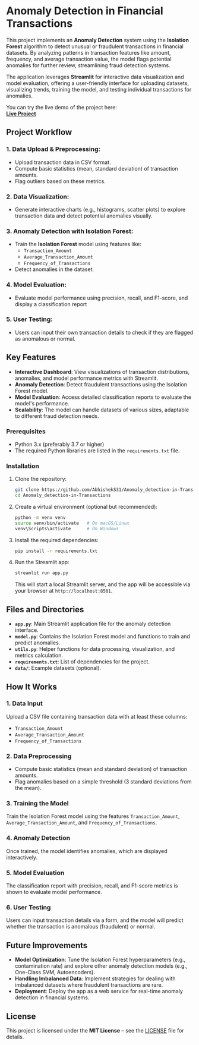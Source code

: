 # Anomaly Detection in Financial Transactions

This project implements an **Anomaly Detection** system using the **Isolation Forest** algorithm to detect unusual or fraudulent transactions in financial datasets. By analyzing patterns in transaction features like amount, frequency, and average transaction value, the model flags potential anomalies for further review, streamlining fraud detection systems.

The application leverages **Streamlit** for interactive data visualization and model evaluation, offering a user-friendly interface for uploading datasets, visualizing trends, training the model, and testing individual transactions for anomalies.

You can try the live demo of the project here:  
**[Live Project](https://anomaly-detetction.streamlit.app/)**

## Project Workflow

### 1. Data Upload & Preprocessing:
- Upload transaction data in CSV format.
- Compute basic statistics (mean, standard deviation) of transaction amounts.
- Flag outliers based on these metrics.

### 2. Data Visualization:
- Generate interactive charts (e.g., histograms, scatter plots) to explore transaction data and detect potential anomalies visually.

### 3. Anomaly Detection with Isolation Forest:
- Train the **Isolation Forest** model using features like:
   - `Transaction_Amount`
   - `Average_Transaction_Amount`
   - `Frequency_of_Transactions`
- Detect anomalies in the dataset.

### 4. Model Evaluation:
- Evaluate model performance using precision, recall, and F1-score, and display a classification report

### 5. User Testing:
- Users can input their own transaction details to check if they are flagged as anomalous or normal.

## Key Features
- **Interactive Dashboard**: View visualizations of transaction distributions, anomalies, and model performance metrics with Streamlit.
- **Anomaly Detection**: Detect fraudulent transactions using the Isolation Forest model.
- **Model Evaluation**: Access detailed classification reports to evaluate the model's performance.
- **Scalability**: The model can handle datasets of various sizes, adaptable to different fraud detection needs.


### Prerequisites
- Python 3.x (preferably 3.7 or higher)
- The required Python libraries are listed in the `requirements.txt` file.

### Installation
1. Clone the repository:
    ```bash
    git clone https://github.com/AbhishekS31/Anomaly_detection-in-Transactions.git
    cd Anomaly_detection-in-Transactions
    ```

2. Create a virtual environment (optional but recommended):
    ```bash
    python -m venv venv
    source venv/bin/activate   # On macOS/Linux
    venv\Scripts\activate      # On Windows
    ```

3. Install the required dependencies:
    ```bash
    pip install -r requirements.txt
    ```

4. Run the Streamlit app:
    ```bash
    streamlit run app.py
    ```
    This will start a local Streamlit server, and the app will be accessible via your browser at `http://localhost:8501`.

## Files and Directories
- **`app.py`**: Main Streamlit application file for the anomaly detection interface.
- **`model.py`**: Contains the Isolation Forest model and functions to train and predict anomalies.
- **`utils.py`**: Helper functions for data processing, visualization, and metrics calculation.
- **`requirements.txt`**: List of dependencies for the project.
- **`data/`**: Example datasets (optional).

## How It Works

### 1. Data Input
Upload a CSV file containing transaction data with at least these columns:
- `Transaction_Amount`
- `Average_Transaction_Amount`
- `Frequency_of_Transactions`

### 2. Data Preprocessing
- Compute basic statistics (mean and standard deviation) of transaction amounts.
- Flag anomalies based on a simple threshold (3 standard deviations from the mean).

### 3. Training the Model
Train the Isolation Forest model using the features `Transaction_Amount`, `Average_Transaction_Amount`, and `Frequency_of_Transactions`.

### 4. Anomaly Detection
Once trained, the model identifies anomalies, which are displayed interactively.

### 5. Model Evaluation
The classification report with precision, recall, and F1-score metrics is shown to evaluate model performance.

### 6. User Testing
Users can input transaction details via a form, and the model will predict whether the transaction is anomalous (fraudulent) or normal.

## Future Improvements
- **Model Optimization**: Tune the Isolation Forest hyperparameters (e.g., contamination rate) and explore other anomaly detection models (e.g., One-Class SVM, Autoencoders).
- **Handling Imbalanced Data**: Implement strategies for dealing with imbalanced datasets where fraudulent transactions are rare.
- **Deployment**: Deploy the app as a web service for real-time anomaly detection in financial systems.

## License
This project is licensed under the **MIT License** – see the [LICENSE](LICENSE) file for details.
